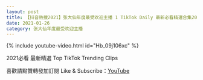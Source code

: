 ```yaml
---
layout: post
title: 【抖音熱搜2021】张大仙年度最受欢迎主播 1 TikTok Daily 最新必看精選合集2021 01 26
date: 2021-01-26
category: 张大仙年度最受欢迎主播
---
```


{% include youtube-video.html id="Hb_09j106xc" %}

2021必看 最新精選 Top TikTok Trending Clips

喜歡請點贊轉發加訂閱 Like & Subscribe：[YouTube](https://www.youtube.com/channel/UCAoR7VcanIPd04uEq_GIylA/videos)

